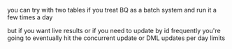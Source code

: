 you can try with two tables if you treat BQ as a batch system and run it a few times a day

but if you want live results or if you need to update by id frequently you're going to eventually hit the concurrent update or DML updates per day limits
